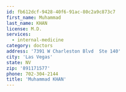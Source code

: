 ```yaml
---
id: fb612dcf-9428-40f6-91ac-80c2a9c873c7
first_name: Muhammad
last_name: KHAN
license: M.D.
services:
  - internal-medicine
category: doctors
address: '7391 W Charleston Blvd  Ste 140'
city: 'Las Vegas'
state: NV
zip: '891171577'
phone: 702-304-2144
title: 'Muhammad KHAN'
---
```

